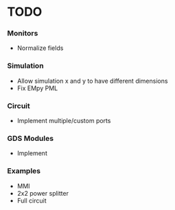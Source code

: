 # TODO

### Monitors
- Normalize fields

### Simulation
- Allow simulation x and y to have different dimensions
- Fix EMpy PML

### Circuit
- Implement multiple/custom ports

### GDS Modules
- Implement

### Examples
- MMI
- 2x2 power splitter
- Full circuit
